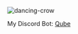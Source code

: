 ![dancing-crow](https://user-images.githubusercontent.com/49525233/192382002-a4c82a9e-aed5-48eb-ad95-07969e675e84.gif)

My Discord Bot: [Qube](https://top.gg/bot/1018212216207577150)
